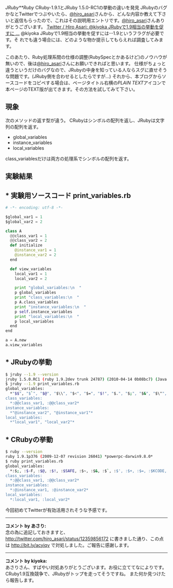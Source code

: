 *JRuby**Ruby* CRuby-1.9.1とJRuby 1.5.0-RC1の挙動の違いを発見
JRubyのバグかなとTwitterでつぶやいたら、[@hiro_asari](http://twitter.com/hiro_asari)さんから、どんな内容か教えて下さいと返信もらったので、これはその説明用エントリです。[@hiro_asari](http://twitter.com/hiro_asari)さんありがとうございます。
 [Twitter / Hiro Asari: @kiyoka JRubyで1.9相当の挙動を促すに ...](http://twitter.com/hiro_asari/status/12284922871)
 @kiyoka JRubyで1.9相当の挙動を促すには--1.9というフラグが必要です。そ
 れでも違う場合には、どのような物か提示してもらえれば調査してみます。

このあたり、Ruby処理系間の仕様の調整(RubySpecとかあるけど)のノウハウが無いので、後は[@hiro_asari](http://twitter.com/hiro_asari)さんにお願いできればと思います。
仕様がちょっと違うというだけのバグなので、JRubyの中身を知っている人ならスグに直せそうな問題です。(JRuby側を合わせるとしたらですが...)
それから、本ブログからソースコードをコピペする場合は、ページタイトル右横の*PLAIN TEXT*アイコンで本ページのTEXT版が出てきます。その方法を試してみて下さい。

## 現象
次のメソッドの返す型が違う。
CRubyはシンボルの配列を返し、JRubyは文字列の配列を返す。
- global_variables
- instance_variables
- local_variables

class_variablesだけは両方の処理系でシンボルの配列を返す。

## 実験結果

## * 実験用ソースコード print_variables.rb
```python
# -*- encoding: utf-8 -*-

$global_var1 = 1
$global_var2 = 2

class A
  @@class_var1 = 1
  @@class_var2 = 2
  def initialize
    @instance_var1 = 1
    @instance_var2 = 2
  end

  def view_variables
    local_var1 = 1
    local_var2 = 2

    print "global_variables:\n  "
    p global_variables
    print "class_variables:\n  "
    p A.class_variables
    print "instance_variables:\n  "
    p self.instance_variables
    print "local_variables:\n  "
    p local_variables
  end
end

a = A.new
a.view_variables
```

## * JRubyの挙動
```bash
$ jruby --1.9 --version
jruby 1.5.0.RC1 (ruby 1.9.2dev trunk 24787) (2010-04-14 0b08bc7) (Java HotSpot(TM) Client VM 1.5.0_22) *ppc-java*
$ jruby --1.9 print_variables.rb 
global_variables:
  *"$$", "$`", "$@", "$\\", "$<", "$=", "$!", "$.", "$;", "$&", "$\"", "$'", "$,", "$+", "$>", "$:", "$/", "$~", "$0", "$_", "$*", "$?", "$-n", "$-I", "$-p", "$global_var1", "$-a", "$-l", "$global_var2", "$-d", "$-K", "$stderr", "$stdout", "$LOAD_PATH", "$SAFE", "$FILENAME", "$stdin", "$VERBOSE", "$LOADED_FEATURES", "$deferr", "$defout", "$PROGRAM_NAME", "$KCODE", "$DEBUG"*
class_variables:
  *:@@class_var1, :@@class_var2*
instance_variables:
  *"@instance_var2", "@instance_var1"*
local_variables:
  *"local_var1", "local_var2"*
```

## * CRubyの挙動
```bash
$ ruby --version
ruby 1.9.1p376 (2009-12-07 revision 26041) *powerpc-darwin9.8.0*
$ ruby print_variables.rb 
global_variables:
  *:$;, :$-F, :$@, :$!, :$SAFE, :$~, :$&, :$`, :$', :$+, :$=, :$KCODE, :$-K, :$,, :$/, :$-0, :$\, :$_, :$stdin, :$stdout, :$stderr, :$>, :$<, :$., :$FILENAME, :$-i, :$*, :$?, :$$, :$:, :$-I, :$LOAD_PATH, :$", :$LOADED_FEATURES, :$VERBOSE, :$-v, :$-w, :$-W, :$DEBUG, :$-d, :$0, :$PROGRAM_NAME, :$global_var1, :$global_var2, :$-p, :$-l, :$-a, :$1, :$2, :$3, :$4, :$5, :$6, :$7, :$8, :$9*
class_variables:
  *:@@class_var1, :@@class_var2*
instance_variables:
  *:@instance_var1, :@instance_var2*
local_variables:
  *:local_var1, :local_var2*
```

今回初めてTwitterが有効活用されそうな予感です。



---

**コメント by あさり:**  
念の為に追記しておきますと、http://twitter.com/hiro_asari/status/12359856172 に書きました通り、この点は http://bit.ly/acyiqv で対処しました。ご報告に感謝します。


---

**コメント by kiyoka:**  
あさりさん、すばやい対処ありがとうございます。お役に立ててなによりです。
CRuby1.9互換競争で、JRubyがトップを走ってそうですね。
また何か見つけたら報告します。

